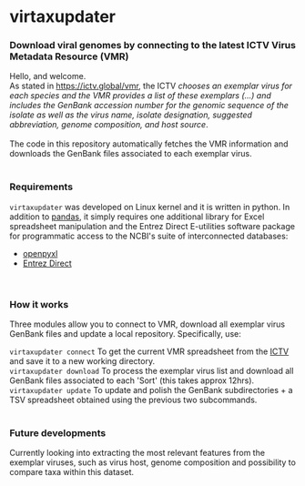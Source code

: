 # virtaxupdater
### Download viral genomes by connecting to the latest ICTV Virus Metadata Resource (VMR)  

Hello, and welcome.  
As stated in https://ictv.global/vmr, the ICTV *chooses an exemplar virus for each species and the VMR provides a list of these exemplars (...) and includes the GenBank accession number for the genomic sequence of the isolate as well as the virus name, isolate designation, suggested abbreviation, genome composition, and host source*.  
<br>
The code in this repository automatically fetches the VMR information and downloads the GenBank files associated to each exemplar virus.  
<br>  

### Requirements  
```virtaxupdater``` was developed on Linux kernel and it is written in python. In addition to [pandas](https://pypi.org/project/pandas/), it simply requires one additional library for Excel spreadsheet manipulation and the Entrez Direct E-utilities software package for programmatic access to the NCBI's suite of interconnected databases:  

* [openpyxl](https://pypi.org/project/openpyxl/)
* [Entrez Direct](https://www.ncbi.nlm.nih.gov/books/NBK179288/)
<br>

### How it works  
Three modules allow you to connect to VMR, download all exemplar virus GenBank files and update a local repository. Specifically, use:

```virtaxupdater connect```  To get the current VMR spreadsheet from the [ICTV](https://ictv.global/vmr) and save it to a new working directory.   
```virtaxupdater download```  To process the exemplar virus list and download all GenBank files associated to each 'Sort' (this takes approx 12hrs).  
```virtaxupdater update```  To update and polish the GenBank subdirectories + a TSV spreadsheet obtained using the previous two subcommands.  
<br>  

### Future developments  
Currently looking into extracting the most relevant features from the exemplar viruses, such as virus host, genome composition and possibility to compare taxa within this dataset.  

